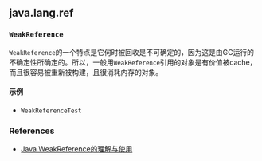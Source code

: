 ## java.lang.ref

### `WeakReference`
`WeakReference`的一个特点是它何时被回收是不可确定的，因为这是由GC运行的不确定性所确定的。所以，一般用`WeakReference`引用的对象是有价值被cache，而且很容易被重新被构建，且很消耗内存的对象。

#### 示例
- `WeakReferenceTest`

### References
- [Java WeakReference的理解与使用](https://www.tuicool.com/articles/imyueq)
